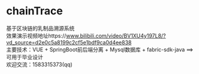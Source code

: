 # chainTrace
基于区块链的乳制品溯源系统  
效果演示视频地址https://www.bilibili.com/video/BV1XU4y197L8/?vd_source=d2e0c5a8199c2cf5e1bdf9ca0d4ee838  
主要技术：VUE + SpringBoot前后端分离 + Mysql数据库 + fabric-sdk-java ==> 可用于毕业设计  
欢迎交流：1583315373(qq)
